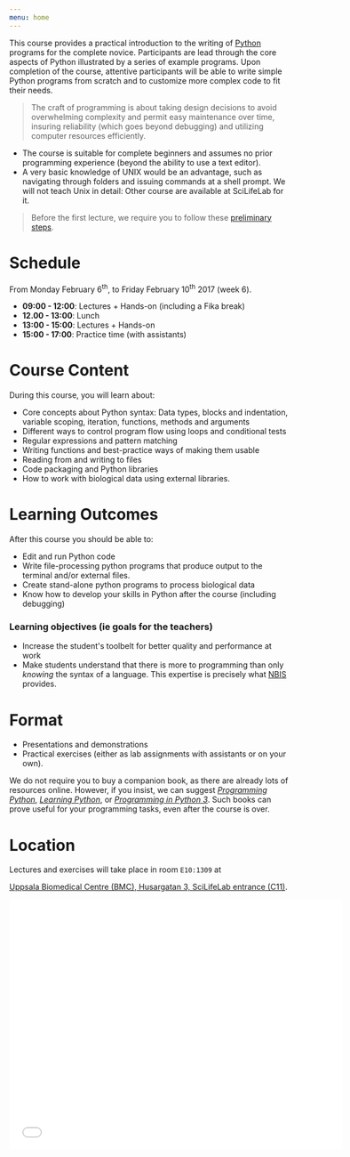 ```yaml
---
menu: home
---
```



[//]: # (# Description)

This course provides a practical introduction to the writing
of [Python](//www.python.org/) programs for the complete
novice. Participants are lead through the core aspects of Python
illustrated by a series of example programs. Upon completion of the
course, attentive participants will be able to write simple Python
programs from scratch and to customize more complex code to fit their
needs.

> The craft of programming is about taking design decisions to avoid
> overwhelming complexity and permit easy maintenance over time,
> insuring reliability (which goes beyond debugging) and utilizing
> computer resources efficiently.

* The course is suitable for complete beginners and assumes no prior
  programming experience (beyond the ability to use a text editor).
* A very basic knowledge of UNIX would be an advantage, such as
  navigating through folders and issuing commands at a shell
  prompt. We will not teach Unix in detail: Other course are available
  at SciLifeLab for it.

> Before the first lecture, we require you to follow
> these [preliminary steps](preliminary).

# Schedule

From Monday February 6<sup>th</sup>, to Friday February 10<sup>th</sup> 2017 (week 6).

* **09:00 - 12:00**: Lectures + Hands-on (including a Fika break)
* **12.00 - 13:00**: Lunch
* **13:00 - 15:00**: Lectures + Hands-on
* **15:00 - 17:00**: Practice time (with assistants)

# Course Content

During this course, you will learn about:

* Core concepts about Python syntax: Data types, blocks and indentation, variable scoping, iteration, functions, methods and arguments
* Different ways to control program flow using loops and conditional tests
* Regular expressions and pattern matching
* Writing functions and best-practice ways of making them usable
* Reading from and writing to files
* Code packaging and Python libraries
* How to work with biological data using external libraries.

# Learning Outcomes

After this course you should be able to:

* Edit and run Python code
* Write file-processing python programs that produce output to the terminal and/or external files.
* Create stand-alone python programs to process biological data
* Know how to develop your skills in Python after the course (including debugging)

### Learning objectives (ie goals for the teachers)

* Increase the student's toolbelt for better quality and performance at work
* Make students understand that there is more to programming than only
  _knowing_ the syntax of a language. This expertise is precisely
  what [NBIS](//nbis.se) provides.

# Format

* Presentations and demonstrations
* Practical exercises (either as lab assignments with assistants or on your own).

We do not require you to buy a companion book, as there are already
lots of resources online. However, if you insist, we can
suggest
[_Programming Python_](//shop.oreilly.com/product/9780596158118.do),
[_Learning Python_](//shop.oreilly.com/product/0636920028154.do),
or
[_Programming in Python 3_](//www.amazon.com/Programming-Python-Complete-Introduction-Language/dp/0321680561). Such
books can prove useful for your programming tasks, even after the
course is over.

# Location

Lectures and exercises will take place in room `E10:1309` at

[Uppsala Biomedical Centre (BMC), Husargatan 3, SciLifeLab entrance (C11)](//goo.gl/maps/43FaEXxJwK92).

<iframe src="//www.google.com/maps/embed?pb=!1m18!1m12!1m3!1d2004.4372529916532!2d17.634863916512266!3d59.84187827686214!2m3!1f0!2f0!3f0!3m2!1i1024!2i768!4f13.1!3m3!1m2!1s0x465fcbe73e7bb4db%3A0xe416eb883a90dd5c!2sSciLifeLab+Uppsala!5e0!3m2!1sen!2sus!4v1484919755570" width="600" height="450" frameborder="0" style="border:0" allowfullscreen></iframe>
